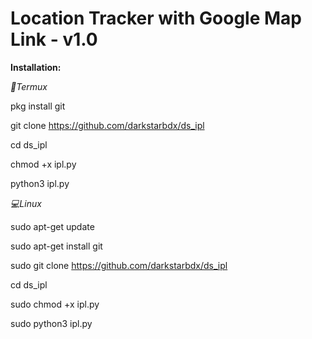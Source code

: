 # Location Tracker with Google Map Link - v1.0 


<b>Installation:</b>

_📱Termux_


pkg install git

git clone https://github.com/darkstarbdx/ds_ipl

cd ds_ipl

chmod +x ipl.py

python3 ipl.py

_💻Linux_


sudo apt-get update

sudo apt-get install git

sudo git clone https://github.com/darkstarbdx/ds_ipl

cd ds_ipl

sudo chmod +x ipl.py

sudo python3 ipl.py

